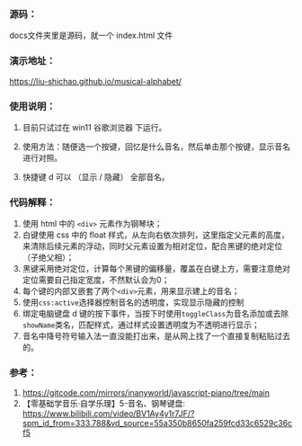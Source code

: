 ### 源码：
docs文件夹里是源码，就一个 index.html 文件

### 演示地址：

https://liu-shichao.github.io/musical-alphabet/

### 使用说明：

1. 目前只试过在 win11 谷歌浏览器 下运行。

2. 使用方法：随便选一个按键，回忆是什么音名，然后单击那个按键，显示音名进行对照。

3. 快捷键 d 可以 （显示 / 隐藏） 全部音名。

### 代码解释：

1. 使用 html 中的 ``<div>`` 元素作为钢琴块；
2. 白键使用 css 中的 float 样式，从左向右依次排列，这里指定父元素的高度，来清除后续元素的浮动，同时父元素设置为相对定位，配合黑键的绝对定位（子绝父相）；
3. 黑键采用绝对定位，计算每个黑键的偏移量，覆盖在白键上方，需要注意绝对定位需要自己指定宽度，不然默认会为0；
4. 每个键的内部又嵌套了两个``<div>``元素，用来显示建上的音名；
5. 使用``css:active``选择器控制音名的透明度，实现显示隐藏的控制
6. 绑定电脑键盘 d 键的按下事件，当按下时使用``toggleClass``为音名添加或去除``showName``类名，匹配样式，通过样式设置透明度为不透明进行显示；
7. 音名中降号符号输入法一直没能打出来，是从网上找了一个直接复制粘贴过去的。

### 参考：
1. https://gitcode.com/mirrors/inanyworld/javascript-piano/tree/main
2. 【零基础学音乐·自学乐理】5-音名、钢琴键盘: https://www.bilibili.com/video/BV1Ay4y1r7JF/?spm_id_from=333.788&vd_source=55a350b8650fa259fcd33c6529c36cf5